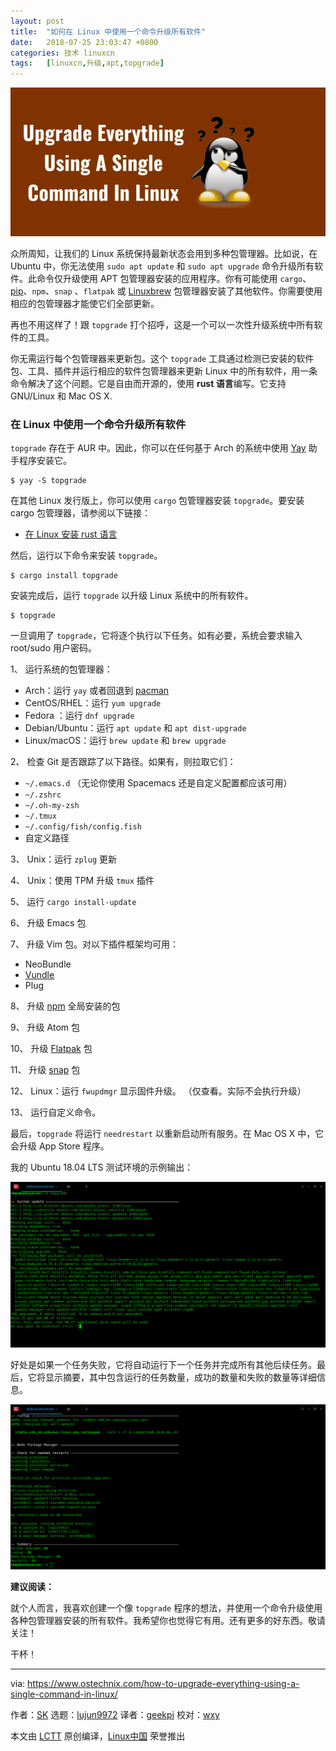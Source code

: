```yaml
---
layout: post
title:	"如何在 Linux 中使用一个命令升级所有软件"
date:	2018-07-25 23:03:47 +0800 
categories:	技术 linuxcn 
tags:	[linuxcn,升级,apt,topgrade]
---
```



![](/Asserts/Images/album/201807/25/230348s1oov6df4113v317.png)


众所周知，让我们的 Linux 系统保持最新状态会用到多种包管理器。比如说，在 Ubuntu 中，你无法使用 `sudo apt update` 和 `sudo apt upgrade` 命令升级所有软件。此命令仅升级使用 APT 包管理器安装的应用程序。你有可能使用 `cargo`、[pip](https://www.ostechnix.com/manage-python-packages-using-pip/)、`npm`、`snap` 、`flatpak` 或 [Linuxbrew](https://www.ostechnix.com/linuxbrew-common-package-manager-linux-mac-os-x/) 包管理器安装了其他软件。你需要使用相应的包管理器才能使它们全部更新。


再也不用这样了！跟 `topgrade` 打个招呼，这是一个可以一次性升级系统中所有软件的工具。


你无需运行每个包管理器来更新包。这个 `topgrade` 工具通过检测已安装的软件包、工具、插件并运行相应的软件包管理器来更新 Linux 中的所有软件，用一条命令解决了这个问题。它是自由而开源的，使用 **rust 语言**编写。它支持 GNU/Linux 和 Mac OS X.


### 在 Linux 中使用一个命令升级所有软件


`topgrade` 存在于 AUR 中。因此，你可以在任何基于 Arch 的系统中使用 [Yay](https://www.ostechnix.com/yay-found-yet-another-reliable-aur-helper/) 助手程序安装它。



```
$ yay -S topgrade

```

在其他 Linux 发行版上，你可以使用 `cargo` 包管理器安装 `topgrade`。要安装 cargo 包管理器，请参阅以下链接：


* [在 Linux 安装 rust 语言](https://www.ostechnix.com/install-rust-programming-language-in-linux/)


然后，运行以下命令来安装 `topgrade`。



```
$ cargo install topgrade

```

安装完成后，运行 `topgrade` 以升级 Linux 系统中的所有软件。



```
$ topgrade

```

一旦调用了 `topgrade`，它将逐个执行以下任务。如有必要，系统会要求输入 root/sudo 用户密码。


1、 运行系统的包管理器：


* Arch：运行 `yay` 或者回退到 [pacman](https://www.ostechnix.com/getting-started-pacman/)
* CentOS/RHEL：运行 `yum upgrade`
* Fedora ：运行 `dnf upgrade`
* Debian/Ubuntu：运行 `apt update` 和 `apt dist-upgrade`
* Linux/macOS：运行 `brew update` 和 `brew upgrade`


2、 检查 Git 是否跟踪了以下路径。如果有，则拉取它们：


* `~/.emacs.d` （无论你使用 Spacemacs 还是自定义配置都应该可用）
* `~/.zshrc`
* `~/.oh-my-zsh`
* `~/.tmux`
* `~/.config/fish/config.fish`
* 自定义路径


3、 Unix：运行 `zplug` 更新


4、 Unix：使用 TPM 升级 `tmux` 插件


5、 运行 `cargo install-update`


6、 升级 Emacs 包


7、 升级 Vim 包。对以下插件框架均可用：


* NeoBundle
* [Vundle](https://www.ostechnix.com/manage-vim-plugins-using-vundle-linux/)
* Plug


8、 升级 [npm](https://www.ostechnix.com/manage-nodejs-packages-using-npm/) 全局安装的包


9、 升级 Atom 包


10、 升级 [Flatpak](https://www.ostechnix.com/flatpak-new-framework-desktop-applications-linux/) 包


11、 升级 [snap](https://www.ostechnix.com/install-snap-packages-arch-linux-fedora/) 包


12、 Linux：运行 `fwupdmgr` 显示固件升级。 （仅查看​​。实际不会执行升级）


13、 运行自定义命令。


最后，`topgrade` 将运行 `needrestart` 以重新启动所有服务。在 Mac OS X 中，它会升级 App Store 程序。


我的 Ubuntu 18.04 LTS 测试环境的示例输出：


![](/Asserts/Images/album/201807/25/230350warhfjyjdayfsxdp.png)


好处是如果一个任务失败，它将自动运行下一个任务并完成所有其他后续任务。最后，它将显示摘要，其中包含运行的任务数量，成功的数量和失败的数量等详细信息。


![](/Asserts/Images/album/201807/25/230351ug4w4wldl2bdkdkk.png)


**建议阅读：**


就个人而言，我喜欢创建一个像 `topgrade` 程序的想法，并使用一个命令升级使用各种包管理器安装的所有软件。我希望你也觉得它有用。还有更多的好东西。敬请关注！


干杯！




---


via: <https://www.ostechnix.com/how-to-upgrade-everything-using-a-single-command-in-linux/>


作者：[SK](https://www.ostechnix.com/author/sk/) 选题：[lujun9972](https://github.com/lujun9972) 译者：[geekpi](https://github.com/geekpi) 校对：[wxy](https://github.com/wxy)


本文由 [LCTT](https://github.com/LCTT/TranslateProject) 原创编译，[Linux中国](https://linux.cn/) 荣誉推出
